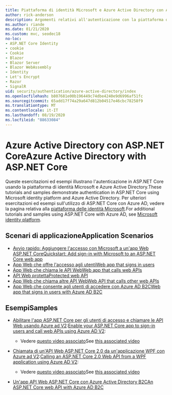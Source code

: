 ```yaml
---
title: Piattaforma di identità Microsoft e Azure Active Directory con ASP.NET Core
author: rick-anderson
description: Argomenti relativi all'autenticazione con la piattaforma di identità Microsoft Azure Active Directory per le app Web e le API nel ASP.NET Core.
ms.author: riande
ms.date: 01/21/2020
ms.custom: mvc, seodec18
no-loc:
- ASP.NET Core Identity
- cookie
- Cookie
- Blazor
- Blazor Server
- Blazor WebAssembly
- Identity
- Let's Encrypt
- Razor
- SignalR
uid: security/authentication/azure-active-directory/index
ms.openlocfilehash: b807681e00b196449c74dbe4240e9d6996af51fc
ms.sourcegitcommit: 65add17f74a29a647d812b04517e46cbc78258f9
ms.translationtype: MT
ms.contentlocale: it-IT
ms.lasthandoff: 08/19/2020
ms.locfileid: "88633084"
---
```

# <a name="azure-active-directory-with-aspnet-core"></a><span data-ttu-id="d5546-103">Azure Active Directory con ASP.NET Core</span><span class="sxs-lookup"><span data-stu-id="d5546-103">Azure Active Directory with ASP.NET Core</span></span>

<span data-ttu-id="d5546-104">Queste esercitazioni ed esempi illustrano l'autenticazione in ASP.NET Core usando la piattaforma di identità Microsoft e Azure Active Directory.</span><span class="sxs-lookup"><span data-stu-id="d5546-104">These tutorials and samples demonstrate authentication in ASP.NET Core using Microsoft identity platform and Azure Active Directory.</span></span> <span data-ttu-id="d5546-105">Per ulteriori esercitazioni ed esempi sull'utilizzo di ASP.NET Core con Azure AD, vedere la pagina relativa alla [piattaforma delle identità Microsoft](/azure/active-directory/develop/).</span><span class="sxs-lookup"><span data-stu-id="d5546-105">For additional tutorials and samples using ASP.NET Core with Azure AD, see [Microsoft identity platform](/azure/active-directory/develop/).</span></span>

## <a name="application-scenarios"></a><span data-ttu-id="d5546-106">Scenari di applicazione</span><span class="sxs-lookup"><span data-stu-id="d5546-106">Application Scenarios</span></span>

* [<span data-ttu-id="d5546-107">Avvio rapido: Aggiungere l'accesso con Microsoft a un'app Web ASP.NET Core</span><span class="sxs-lookup"><span data-stu-id="d5546-107">Quickstart: Add sign-in with Microsoft to an ASP.NET Core web app</span></span>](/azure/active-directory/develop/quickstart-v2-aspnet-core-webapp)
* [<span data-ttu-id="d5546-108">App Web che offre l'accesso agli utenti</span><span class="sxs-lookup"><span data-stu-id="d5546-108">Web app that signs in users</span></span>](/azure/active-directory/develop/scenario-web-app-sign-user-overview?tabs=aspnetcore)
* [<span data-ttu-id="d5546-109">App Web che chiama le API Web</span><span class="sxs-lookup"><span data-stu-id="d5546-109">Web app that calls web APIs</span></span>](/azure/active-directory/develop/scenario-web-app-call-api-overview)
* [<span data-ttu-id="d5546-110">API Web protetta</span><span class="sxs-lookup"><span data-stu-id="d5546-110">Protected web API</span></span>](/azure/active-directory/develop/scenario-protected-web-api-overview)
* [<span data-ttu-id="d5546-111">App Web che chiama altre API Web</span><span class="sxs-lookup"><span data-stu-id="d5546-111">Web API that calls other web APIs</span></span>](/azure/active-directory/develop/scenario-web-api-call-api-overview)
* [<span data-ttu-id="d5546-112">App Web che consente agli utenti di accedere con Azure AD B2C</span><span class="sxs-lookup"><span data-stu-id="d5546-112">Web app that signs in users with Azure AD B2C</span></span>](xref:security/authentication/azure-ad-b2c)

## <a name="samples"></a><span data-ttu-id="d5546-113">Esempi</span><span class="sxs-lookup"><span data-stu-id="d5546-113">Samples</span></span>

* <span data-ttu-id="d5546-114">[Abilitare l'app ASP.NET Core per gli utenti di accesso e chiamare le API Web usando Azure ad V2](/samples/azure-samples/active-directory-aspnetcore-webapp-openidconnect-v2/enable-webapp-signin/):</span><span class="sxs-lookup"><span data-stu-id="d5546-114">[Enable your ASP.NET Core app to sign-in users and call web APIs using Azure AD V2](/samples/azure-samples/active-directory-aspnetcore-webapp-openidconnect-v2/enable-webapp-signin/):</span></span> 
  * <span data-ttu-id="d5546-115">Vedere [questo video associato](https://channel9.msdn.com/Events/Build/2018/THR5001)</span><span class="sxs-lookup"><span data-stu-id="d5546-115">See [this associated video](https://channel9.msdn.com/Events/Build/2018/THR5001)</span></span>

* <span data-ttu-id="d5546-116">[Chiamata di un'API Web ASP.NET Core 2,0 da un'applicazione WPF con Azure ad V2](/samples/azure-samples/active-directory-dotnet-native-aspnetcore-v2/calling-an-aspnet-core-web-api-from-a-wpf-application-using-azure-ad-v2/):</span><span class="sxs-lookup"><span data-stu-id="d5546-116">[Calling an ASP.NET Core 2.0 Web API from a WPF application using Azure AD V2](/samples/azure-samples/active-directory-dotnet-native-aspnetcore-v2/calling-an-aspnet-core-web-api-from-a-wpf-application-using-azure-ad-v2/):</span></span> 
  * <span data-ttu-id="d5546-117">Vedere [questo video associato](https://channel9.msdn.com/Events/Build/2018/THR5000)</span><span class="sxs-lookup"><span data-stu-id="d5546-117">See [this associated video](https://channel9.msdn.com/Events/Build/2018/THR5000)</span></span>

* [<span data-ttu-id="d5546-118">Un'app API Web ASP.NET Core con Azure Active Directory B2C</span><span class="sxs-lookup"><span data-stu-id="d5546-118">An ASP.NET Core web API with Azure AD B2C</span></span>](https://azure.microsoft.com/resources/samples/active-directory-b2c-dotnetcore-webapi/)
